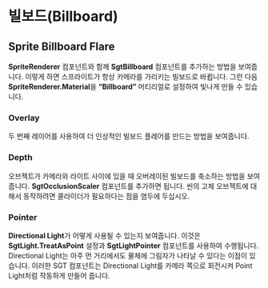# 빌보드(Billboard)

## Sprite Billboard Flare

**SpriteRenderer** 컴포넌트와 함께 **SgtBillboard** 컴포넌트를 추가하는 방법을 보여줍니다. 이렇게 하면 스프라이트가 항상 카메라를 가리키는 빌보드로 바뀝니다. 그런 다음 **SpriteRenderer.Material**을 **“Billboard”** 머티리얼로 설정하여 빛나게 만들 수 있습니다.

### Overlay

두 번째 레이어를 사용하여 더 인상적인 빌보드 플레어를 만드는 방법을 보여줍니다.

### Depth

오브젝트가 카메라와 라이트 사이에 있을 때 오버레이된 빌보드를 축소하는 방법을 보여줍니다. **SgtOcclusionScaler** 컴포넌트를 추가하면 됩니다.  씬의 고체 오브젝트에 대해서 동작하려면 콜라이더가 필요하다는 점을 염두에 두십시오.

### Pointer

**Directional Light**가 어떻게 사용될 수 있는지 보여줍니다. 이것은 **SgtLight.TreatAsPoint** 설정과 **SgtLightPointer** 컴포넌트를 사용하여 수행됩니다. Directional Light는 아주 먼 거리에서도 물체에 그림자가 나타날 수 있다는 이점이 있습니다. 이러한 SGT 컴포넌트는 Directional Light를 카메라 쪽으로 회전시켜 Point Light처럼 작동하게 만들어 줍니다.